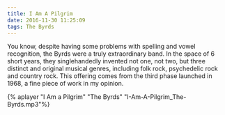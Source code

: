 ```yaml
---
title: I Am A Pilgrim
date: 2016-11-30 11:25:09
tags: The Byrds
---
```

You know, despite having some problems with spelling and vowel recognition, the Byrds were a truly extraordinary band. In the space of 6 short years, they singlehandedly invented not one, not two, but three distinct and original musical genres, including folk rock, psychedelic rock and country rock. This offering comes from the third phase launched in 1968, a fine piece of work in my opinion.

{% aplayer "I Am a Pilgrim" "The Byrds" "I-Am-A-Pilgrim_The-Byrds.mp3"%}
